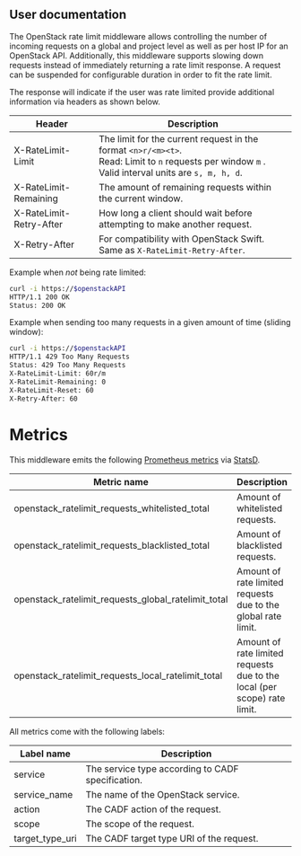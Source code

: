 User documentation
------------------

The OpenStack rate limit middleware allows controlling the number of incoming requests on a global and project level as well as per host IP for an OpenStack API.
Additionally, this middleware supports slowing down requests instead of immediately returning a rate limit response.
A request can be suspended for configurable duration in order to fit the rate limit.

The response will indicate if the user was rate limited provide additional information via headers as shown below. 

| Header                  | Description |
|-------------------------|-------------|
| X-RateLimit-Limit       | The limit for the current request in the format `<n>r/<m><t>`. <br> Read: Limit to `n` requests per window `m` <unit>. Valid interval units are `s, m, h, d`. |
| X-RateLimit-Remaining   | The amount of remaining requests within the current window. |
| X-RateLimit-Retry-After | How long a client should wait before attempting to make another request.  |
| X-Retry-After           | For compatibility with OpenStack Swift. Same as `X-RateLimit-Retry-After`. |

 
Example when *not* being rate limited:
```bash
curl -i https://$openstackAPI
HTTP/1.1 200 OK
Status: 200 OK
```

Example when sending too many requests in a given amount of time (sliding window):
```bash
curl -i https://$openstackAPI
HTTP/1.1 429 Too Many Requests
Status: 429 Too Many Requests
X-RateLimit-Limit: 60r/m
X-RateLimit-Remaining: 0
X-RateLimit-Reset: 60
X-Retry-After: 60
```

# Metrics

This middleware emits the following [Prometheus metrics](https://prometheus.io/docs/concepts/metric_types) via [StatsD](https://github.com/DataDog/datadogpy).  

| Metric name                                         | Description |
|-----------------------------------------------------|-------------|
| openstack_ratelimit_requests_whitelisted_total      | Amount of whitelisted requests. |
| openstack_ratelimit_requests_blacklisted_total      | Amount of blacklisted requests. |
| openstack_ratelimit_requests_global_ratelimit_total | Amount of rate limited requests due to the global rate limit. |
| openstack_ratelimit_requests_local_ratelimit_total  | Amount of rate limited requests due to the local (per scope) rate limit. |

All metrics come with the following labels:

| Label name      | Description |
|-----------------|-------------|
| service         | The service type according to CADF specification. |
| service_name    | The name of the OpenStack service. |
| action          | The CADF action of the request. |
| scope           | The scope of the request. |
| target_type_uri | The CADF target type URI of the request. |
